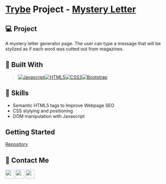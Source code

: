 # [Trybe](https://www.betrybe.com/) Project - [Mystery Letter](https://arthur-debiasi.github.io/fundamentals-mystery-letter/)

## 💻 Project

A mystery letter generator page. The user can type a message that will be stylized as if each word was cutted out from magazines.

## 🚀 Built With

> [![Javascript][Javascript]][Javascript-url][![HTML5][HTML5]][HTML5-url][![CSS3][CSS3]][CSS3-url][![Bootstrap][Bootstrap.com]][Bootstrap-url]

## 📌 Skills

- Semantic HTML5 tags to Improve Webpage SEO
- CSS stylying and positioning
- DOM manipulation with Javascript

## Getting Started

[Repository](https://github.com/arthur-debiasi/fundamentals-mystery-letter)

## 💬 Contact Me

<div align="left" style="display: inline_block">
  <a href="https://arthur-debiasi.github.io" target="_blank"><img height="28rem" src="https://img.shields.io/badge/my_portfolio-3fc337?style=for-the-badge" target="_blank"></a> 
  <a href="https://www.linkedin.com/in/arthur-debiasi" target="_blank"><img height="28rem" src="https://img.shields.io/badge/LinkedIn-0077B5?style=for-the-badge&logo=linkedin&logoColor=white"></a> 
  <a href = "mailto:arthurdebiasi@hotmail.com"><img height="28rem" src="https://img.shields.io/badge/outlook-0078D4?style=for-the-badge&logo=microsoftoutlook&logoColor=white" target="_blank"></a>
</div>

[Javascript]: https://img.shields.io/badge/javascript-F7DF1E?style=for-the-badge&logo=javascript&logoColor=white
[Javascript-url]: https://developer.mozilla.org/pt-BR/docs/Web/JavaScript
[HTML5]: https://img.shields.io/badge/html5-E34F26?style=for-the-badge&logo=html5&logoColor=white
[HTML5-URL]: https://developer.mozilla.org/en-US/docs/Glossary/HTML5
[CSS3]: https://img.shields.io/badge/css_3-1572B6?style=for-the-badge&logo=css3&logoColor=white
[CSS3-url]: https://developer.mozilla.org/pt-BR/docs/Web/CSS
[Bootstrap.com]: https://img.shields.io/badge/Bootstrap-563D7C?style=for-the-badge&logo=bootstrap&logoColor=white
[Bootstrap-url]: https://getbootstrap.com
